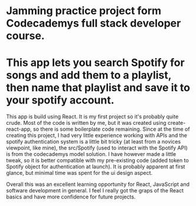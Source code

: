 # Jamming practice project form Codecademys full stack developer course.
# This app lets you search Spotify for songs and add them to a playlist, then name that playlist and save it to your spotify account.

This app is build using React. It is my first project so it's probably quite crude. Most of the code is written by me, but it was created using create-react-app,
so there is some boilerplate code remaining. Since at the time of creating this project, I had very little experience working with APIs and the spotify authentication system
is a little bit tricky (at least from a novices viewpoint, like mine), the src/Spotify (used to interact with the Spotify API) is from the codecademys model solution. I have
however made a little tweak, so it is better compatible with my pre-existing code (added token to Spotify object for authentication at launch). It is probably apparent at first glance, 
but minimal time was spent for the ui design aspect.

Overall this was an excellent learning opportunity for React, JavaScript and software development in general. I feel I really got the graps of the React basics and have more confidence
for future projects.